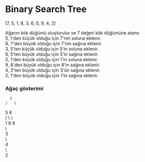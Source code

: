 # Binary Search Tree

[7, 5, 1, 8, 3, 6, 0, 9, 4, 2]    

Ağacın kök düğümü oluşturulur ve 7 değeri kök düğümüne atanır.   
5, 1'den küçük olduğu için 7'nin soluna eklenir.   
8, 7'den büyük olduğu için 7'nin sağına eklenir.   
3, 5'ten küçük olduğu için 5'in soluna eklenir.   
6, 5'ten büyük olduğu için 5'in sağına eklenir.   
0, 1'den küçük olduğu için 1'in soluna eklenir.   
9, 8'den büyük olduğu için 8'in sağına eklenir.   
4, 3'ten büyük olduğu için 3'ün sağına eklenir.   
2, 1'den büyük olduğu için 1'in sağına eklenir.   

### Ağaç gösterimi  
      7       
    /   \      
   5     8      
  / \     \      
 1   6     9      
  \           
   3      
    \      
     4      
      \      
       2      